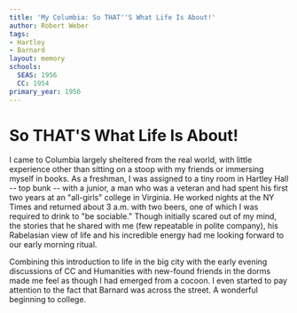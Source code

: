 ```yaml
---
title: 'My Columbia: So THAT''S What Life Is About!'
author: Robert Weber
tags:
- Hartley
- Barnard
layout: memory
schools:
  SEAS: 1956
  CC: 1954
primary_year: 1956
---
```

# So THAT'S What Life Is About!

I came to Columbia largely sheltered from the real world, with little experience other than sitting on a stoop with my friends or immersing myself in books.  As a freshman, I was assigned to a tiny room in Hartley Hall -- top bunk -- with a junior, a man who was a veteran and had spent his first two years at an "all-girls" college in Virginia.  He worked nights at the NY Times and returned about 3 a.m. with two beers, one of which I was required to drink to "be sociable."  Though initially scared out of my mind, the stories that he shared with me (few repeatable in polite company), his Rabelasian view of life and his incredible energy had me looking forward to our early morning ritual.

Combining this introduction to life in the big city with the early evening discussions of CC and Humanities with new-found friends in the dorms made me feel as though I had emerged from a cocoon.  I even started to pay attention to the fact that Barnard was across the street.  A wonderful beginning to college.
